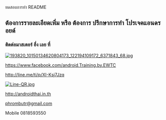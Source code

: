 ทดสอบการทำ README



## ต้องการรายละเอียดเพิ่ม หรือ ต้องการ ปรึกษาการทำ โปรเจคแอนดรอยด์



### ติดต่อมาสเตอร์ อึ่ง เลย ที่



[![193820_10150134620804173_122194109172_6371843_68.jpg](https://s21.postimg.org/4i5tymwsn/193820_10150134620804173_122194109172_6371843_68.jpg)](https://postimg.org/image/4i5tymwsj/)



https://www.facebook.com/android.Training.by.EWTC



http://line.me/ti/p/XI-Ksj7Jzq



[![Line-QR.jpg](https://s9.postimg.org/41ec4gb3z/Line-_QR.jpg)](https://postimg.org/image/h5jwh535n/)



http://androidthai.in.th



phrombutr@gmail.com



Mobile 0818593550
